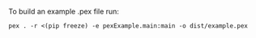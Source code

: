 To build an example .pex file run:
```
pex . -r <(pip freeze) -e pexExample.main:main -o dist/example.pex
```
